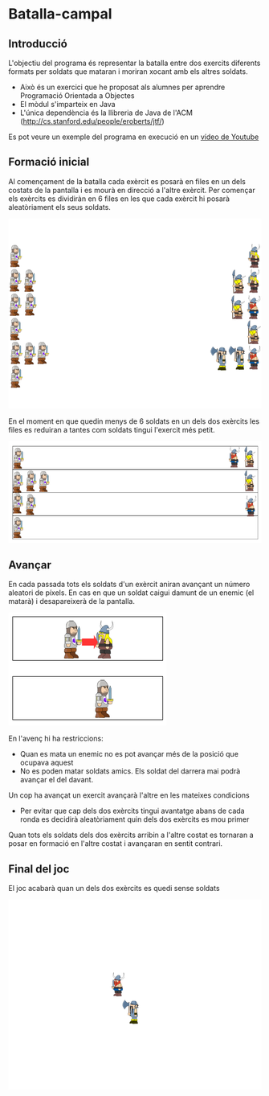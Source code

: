 Batalla-campal
==============

Introducció
----------------------
L'objectiu del programa és representar la batalla entre dos exercits diferents formats per soldats que mataran i moriran xocant amb els altres soldats.

* Això és un exercici que he proposat als alumnes per aprendre Programació Orientada a Objectes
* El mòdul s'imparteix en Java
* L'única dependència és la llibreria de Java de l'ACM (http://cs.stanford.edu/people/eroberts/jtf/)

Es pot veure un exemple del programa en execució en un [vídeo de Youtube](http://youtu.be/hspq83vK7-Y)

Formació inicial
--------------------------------
Al començament de la batalla cada exèrcit es posarà en files en un dels costats de la pantalla i es mourà en direcció a l'altre exèrcit. Per començar els exèrcits es dividiràn en 6 files en les que cada exèrcit hi posarà aleatòriament els seus soldats.

![Formació inicial](batalla1.png)

En el moment en que quedin menys de 6 soldats en un dels dos exèrcits les files es reduiran a tantes com soldats tingui l'exercit més petit.

![Formació modificada](batalla2.png)

Avançar
---------------------------
En cada passada tots els soldats d'un exèrcit aniran avançant un número aleatori de píxels. En cas en que un soldat caigui damunt de un enemic (el matarà) i desapareixerà de la pantalla.

![Matar soldats](batalla3.png)

En l'avenç hi ha restriccions:
* Quan es mata un enemic no es pot avançar més de la posició que ocupava aquest
* No es poden matar soldats amics. Els soldat del darrera mai podrà avançar el del davant.

Un cop ha avançat un exercit avançarà l'altre en les mateixes condicions
* Per evitar que cap dels dos exèrcits tingui avantatge abans de cada ronda es decidirà aleatòriament quin dels dos exèrcits es mou primer

Quan tots els soldats dels dos exèrcits arribin a l'altre costat es tornaran a posar en formació en l'altre costat i avançaran en sentit contrari.

Final del joc
----------------------
El joc acabarà quan un dels dos exèrcits es quedi sense soldats

![Final de la batalla](batalla4.png)
